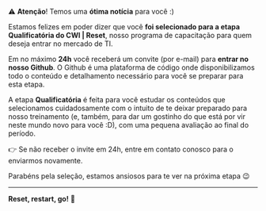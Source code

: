 :warning: **Atenção**! Temos uma **ótima notícia** para você :)

Estamos felizes em poder dizer que você **foi selecionado para a etapa Qualificatória do CWI | Reset**, nosso programa de capacitação para quem deseja entrar no mercado de TI.

Em no máximo **24h** você receberá um convite (por e-mail) para **entrar no nosso Github**. O Github é uma plataforma de código onde disponibilizamos todo o conteúdo e detalhamento necessário para você se preparar para esta etapa.

A etapa **Qualificatória** é feita para você estudar os conteúdos que selecionamos cuidadosamente com o intuito de te deixar preparado para nosso treinamento (e, também, para dar um gostinho do que está por vir neste mundo novo para você :D), com uma pequena avaliação ao final do período.

:point_right: Se não receber o invite em 24h, entre em contato conosco para o enviarmos novamente.

Parabéns pela seleção, estamos ansiosos para te ver na próxima etapa :wink: 

---
**Reset, restart, go!** :rocket: